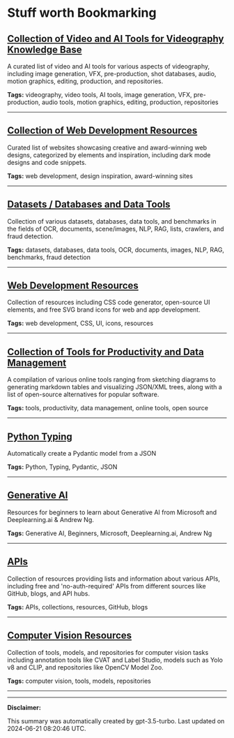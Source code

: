 # Stuff worth Bookmarking

## [Collection of Video and AI Tools for Videography Knowledge Base](./videography.md)

A curated list of video and AI tools for various aspects of videography, including image generation, VFX, pre-production, shot databases, audio, motion graphics, editing, production, and repositories.

**Tags:** videography, video tools, AI tools, image generation, VFX, pre-production, audio tools, motion graphics, editing, production, repositories

---

## [Collection of Web Development Resources](./creative.md)

Curated list of websites showcasing creative and award-winning web designs, categorized by elements and inspiration, including dark mode designs and code snippets.

**Tags:** web development, design inspiration, award-winning sites

---

## [Datasets / Databases and Data Tools](./data.md)

Collection of various datasets, databases, data tools, and benchmarks in the fields of OCR, documents, scene/images, NLP, RAG, lists, crawlers, and fraud detection.

**Tags:** datasets, databases, data tools, OCR, documents, images, NLP, RAG, benchmarks, fraud detection

---

## [Web Development Resources](./web-development.md)

Collection of resources including CSS code generator, open-source UI elements, and free SVG brand icons for web and app development.

**Tags:** web development, CSS, UI, icons, resources

---

## [Collection of Tools for Productivity and Data Management](./tools.md)

A compilation of various online tools ranging from sketching diagrams to generating markdown tables and visualizing JSON/XML trees, along with a list of open-source alternatives for popular software.

**Tags:** tools, productivity, data management, online tools, open source

---

## [Python Typing](./python.md)

Automatically create a Pydantic model from a JSON

**Tags:** Python, Typing, Pydantic, JSON

---

## [Generative AI](./learning.md)

Resources for beginners to learn about Generative AI from Microsoft and Deeplearning.ai & Andrew Ng.

**Tags:** Generative AI, Beginners, Microsoft, Deeplearning.ai, Andrew Ng

---

## [APIs](./api.md)

Collection of resources providing lists and information about various APIs, including free and 'no-auth-required' APIs from different sources like GitHub, blogs, and API hubs.

**Tags:** APIs, collections, resources, GitHub, blogs

---

## [Computer Vision Resources](./computer-vision.md)

Collection of tools, models, and repositories for computer vision tasks including annotation tools like CVAT and Label Studio, models such as Yolo v8 and CLIP, and repositories like OpenCV Model Zoo.

**Tags:** computer vision, tools, models, repositories

---

---

**Disclaimer:**

This summary was automatically created by gpt-3.5-turbo. Last updated on 2024-06-21 08:20:46 UTC.

